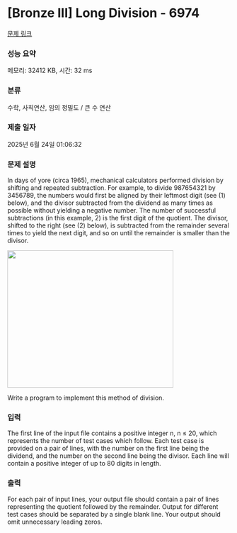 # [Bronze III] Long Division - 6974 

[문제 링크](https://www.acmicpc.net/problem/6974) 

### 성능 요약

메모리: 32412 KB, 시간: 32 ms

### 분류

수학, 사칙연산, 임의 정밀도 / 큰 수 연산

### 제출 일자

2025년 6월 24일 01:06:32

### 문제 설명

<p>In days of yore (circa 1965), mechanical calculators performed division by shifting and repeated subtraction. For example, to divide 987654321 by 3456789, the numbers would first be aligned by their leftmost digit (see (1) below), and the divisor subtracted from the dividend as many times as possible without yielding a negative number. The number of successful subtractions (in this example, 2) is the first digit of the quotient. The divisor, shifted to the right (see (2) below), is subtracted from the remainder several times to yield the next digit, and so on until the remainder is smaller than the divisor.</p>

<p><img alt="" src="" style="height:310px; width:375px"></p>

<p>Write a program to implement this method of division.</p>

### 입력 

 <p>The first line of the input file contains a positive integer n, n ≤ 20, which represents the number of test cases which follow. Each test case is provided on a pair of lines, with the number on the first line being the dividend, and the number on the second line being the divisor. Each line will contain a positive integer of up to 80 digits in length.</p>

### 출력 

 <p>For each pair of input lines, your output file should contain a pair of lines representing the quotient followed by the remainder. Output for different test cases should be separated by a single blank line. Your output should omit unnecessary leading zeros.</p>

